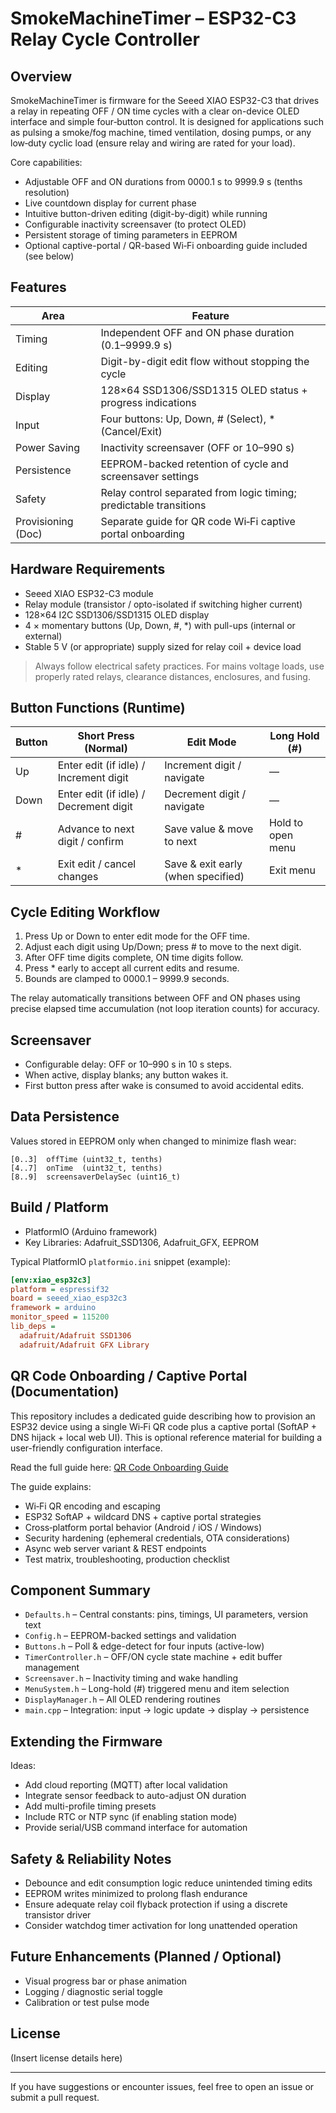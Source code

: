 # SmokeMachineTimer – ESP32-C3 Relay Cycle Controller

## Overview

SmokeMachineTimer is firmware for the Seeed XIAO ESP32-C3 that drives a relay in repeating OFF / ON time cycles with a clear on-device OLED interface and simple four‑button control. It is designed for applications such as pulsing a smoke/fog machine, timed ventilation, dosing pumps, or any low‑duty cyclic load (ensure relay and wiring are rated for your load).

Core capabilities:
- Adjustable OFF and ON durations from 0000.1 s to 9999.9 s (tenths resolution)
- Live countdown display for current phase
- Intuitive button-driven editing (digit-by-digit) while running
- Configurable inactivity screensaver (to protect OLED)
- Persistent storage of timing parameters in EEPROM
- Optional captive-portal / QR-based Wi‑Fi onboarding guide included (see below)

## Features

| Area | Feature |
|------|---------|
| Timing | Independent OFF and ON phase duration (0.1–9999.9 s) |
| Editing | Digit-by-digit edit flow without stopping the cycle |
| Display | 128×64 SSD1306/SSD1315 OLED status + progress indications |
| Input | Four buttons: Up, Down, # (Select), * (Cancel/Exit) |
| Power Saving | Inactivity screensaver (OFF or 10–990 s) |
| Persistence | EEPROM-backed retention of cycle and screensaver settings |
| Safety | Relay control separated from logic timing; predictable transitions |
| Provisioning (Doc) | Separate guide for QR code Wi‑Fi captive portal onboarding |

## Hardware Requirements

- Seeed XIAO ESP32-C3 module
- Relay module (transistor / opto-isolated if switching higher current)
- 128×64 I2C SSD1306/SSD1315 OLED display
- 4 × momentary buttons (Up, Down, #, *) with pull-ups (internal or external)
- Stable 5 V (or appropriate) supply sized for relay coil + device load

> Always follow electrical safety practices. For mains voltage loads, use properly rated relays, clearance distances, enclosures, and fusing.

## Button Functions (Runtime)

| Button | Short Press (Normal) | Edit Mode | Long Hold (#) |
|--------|----------------------|-----------|---------------|
| Up     | Enter edit (if idle) / Increment digit | Increment digit / navigate | — |
| Down   | Enter edit (if idle) / Decrement digit | Decrement digit / navigate | — |
| #      | Advance to next digit / confirm | Save value & move to next | Hold to open menu |
| *      | Exit edit / cancel changes | Save & exit early (when specified) | Exit menu |

## Cycle Editing Workflow

1. Press Up or Down to enter edit mode for the OFF time.
2. Adjust each digit using Up/Down; press # to move to the next digit.
3. After OFF time digits complete, ON time digits follow.
4. Press * early to accept all current edits and resume.
5. Bounds are clamped to 0000.1 – 9999.9 seconds.

The relay automatically transitions between OFF and ON phases using precise elapsed time accumulation (not loop iteration counts) for accuracy.

## Screensaver

- Configurable delay: OFF or 10–990 s in 10 s steps.
- When active, display blanks; any button wakes it.
- First button press after wake is consumed to avoid accidental edits.

## Data Persistence

Values stored in EEPROM only when changed to minimize flash wear:
```text
[0..3]  offTime (uint32_t, tenths)
[4..7]  onTime  (uint32_t, tenths)
[8..9]  screensaverDelaySec (uint16_t)
```

## Build / Platform

- PlatformIO (Arduino framework)
- Key Libraries: Adafruit_SSD1306, Adafruit_GFX, EEPROM

Typical PlatformIO `platformio.ini` snippet (example):
```ini
[env:xiao_esp32c3]
platform = espressif32
board = seeed_xiao_esp32c3
framework = arduino
monitor_speed = 115200
lib_deps =
  adafruit/Adafruit SSD1306
  adafruit/Adafruit GFX Library
```

## QR Code Onboarding / Captive Portal (Documentation)

This repository includes a dedicated guide describing how to provision an ESP32 device using a single Wi‑Fi QR code plus a captive portal (SoftAP + DNS hijack + local web UI). This is optional reference material for building a user-friendly configuration interface.

Read the full guide here: [QR Code Onboarding Guide](QRcode_Implementation.md)

The guide explains:
- Wi‑Fi QR encoding and escaping
- ESP32 SoftAP + wildcard DNS + captive portal strategies
- Cross‑platform portal behavior (Android / iOS / Windows)
- Security hardening (ephemeral credentials, OTA considerations)
- Async web server variant & REST endpoints
- Test matrix, troubleshooting, production checklist

## Component Summary

- `Defaults.h` – Central constants: pins, timings, UI parameters, version text
- `Config.h` – EEPROM-backed settings and validation
- `Buttons.h` – Poll & edge-detect for four inputs (active-low)
- `TimerController.h` – OFF/ON cycle state machine + edit buffer management
- `Screensaver.h` – Inactivity timing and wake handling
- `MenuSystem.h` – Long-hold (#) triggered menu and item selection
- `DisplayManager.h` – All OLED rendering routines
- `main.cpp` – Integration: input → logic update → display → persistence

## Extending the Firmware

Ideas:
- Add cloud reporting (MQTT) after local validation
- Integrate sensor feedback to auto-adjust ON duration
- Add multi-profile timing presets
- Include RTC or NTP sync (if enabling station mode)
- Provide serial/USB command interface for automation

## Safety & Reliability Notes

- Debounce and edit consumption logic reduce unintended timing edits
- EEPROM writes minimized to prolong flash endurance
- Ensure adequate relay coil flyback protection if using a discrete transistor driver
- Consider watchdog timer activation for long unattended operation

## Future Enhancements (Planned / Optional)

- Visual progress bar or phase animation
- Logging / diagnostic serial toggle
- Calibration or test pulse mode

## License

(Insert license details here)

---

If you have suggestions or encounter issues, feel free to open an issue or submit a pull request.